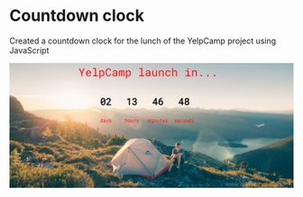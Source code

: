 # Countdown clock
Created a countdown clock for the lunch of the YelpCamp project using JavaScript

![alt text](screenshots/screenshot_1.png)
